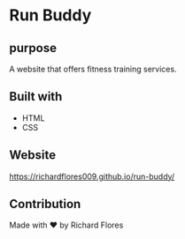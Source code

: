 # Run Buddy

## purpose
A website that offers fitness training services.

## Built with
* HTML
* CSS

## Website 
https://richardflores009.github.io/run-buddy/

## Contribution
Made with ❤️  by Richard Flores

